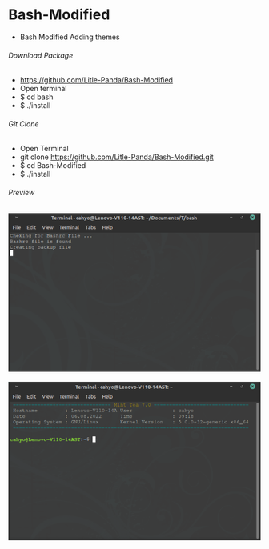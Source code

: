 # Bash-Modified
* Bash Modified Adding themes

###### Download Package
* https://github.com/Litle-Panda/Bash-Modified
* Open terminal
* $ cd bash
* $ ./install

###### Git Clone
* Open Terminal
* git clone https://github.com/Litle-Panda/Bash-Modified.git
* $ cd Bash-Modified
* $ ./install

###### Preview

![result](https://github.com/Litle-Panda/Bash-Modified/blob/main/ss3.png) </br></br>
![result](https://github.com/Litle-Panda/Bash-Modified/blob/main/ss4.png)
